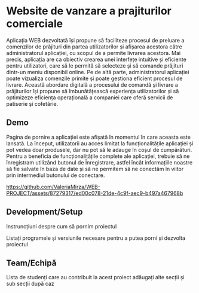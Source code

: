# Website de vanzare a prajiturilor comerciale
Aplicația WEB dezvoltată își propune să faciliteze procesul de preluare a comenzilor de prăjituri din partea utilizatorilor și afișarea acestora către administratorul aplicației, cu scopul de a permite livrarea acestora. Mai precis, aplicația are ca obiectiv crearea unei interfețe intuitive și eficiente pentru utilizatori, care să le permită să selecteze și să comande prăjituri dintr-un meniu disponibil online. Pe de altă parte, administratorul aplicației poate vizualiza comenzile primite și poate gestiona eficient procesul de livrare. Această abordare digitală a procesului de comandă și livrare a prăjiturilor își propune să îmbunătățească experiența utilizatorilor și să optimizeze eficiența operațională a companiei care oferă servicii de patiserie și cofetărie.
## Demo

Pagina de pornire a aplicației este afișată în momentul în care aceasta este lansată. La început, utilizatorii au acces limitat la funcționalitățile aplicației și pot vedea doar produsele, dar nu pot să le adauge în coșul de cumpărături. Pentru a beneficia de funcționalitățile complete ale aplicației, trebuie să ne înregistram utilizând butonul de Înregistrare, astfel încât informațiile noastre să fie salvate în baza de date și să ne permitem să ne conectăm în viitor prin intermediul butonului de conectare.


https://github.com/ValeriaMirza/WEB-PROJECT/assets/87279317/ed00c078-21de-4c9f-aec9-b497a467968b



## Development/Setup
Instruncțiuni despre cum să pornim proiectul

Listați programele și versiunile necesare pentru a putea porni și dezvolta proiectul
## Team/Echipă
Lista de studenți care au contribuit la acest proiect
adăugați alte secții și sub secții după caz
